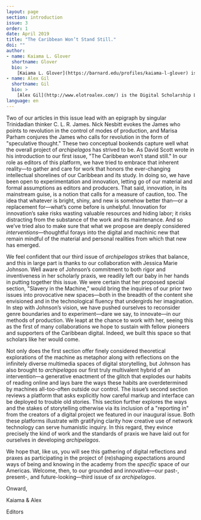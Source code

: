 ```yaml
---
layout: page
section: introduction
issue: 3
order: 1
date: April 2019
title: "The Caribbean Won’t Stand Still."
doi: ""
author: 
- name: Kaiama L. Glover
  shortname: Glover
  bio: >
    [Kaiama L. Glover](https://barnard.edu/profiles/kaiama-l-glover) is Associate Professor of French and Africana Studies at Barnard College, Columbia University. She is the author of [Haiti Unbound: A Spiralist Challenge to the Postcolonial Canon](http://liverpooluniversitypress.co.uk/products/61903) (Liverpool UP 2010), first editor of [Marie Vieux Chauvet: Paradoxes of the Postcolonial Feminine](http://yalebooks.com/book/9780300214192/yale-french-studies-number-128) (Yale French Studies 2016), and translator of Frankétienne’s Ready to Burst (Archipelago Books 2014). She has received awards and fellowships from the National Endowment for the Humanities, the Mellon Foundation, and the Fulbright Foundation. Current projects include forthcoming translations of Marie Vieux Chauvet’s *Dance on the Volcano* (Archipelago Books) and René Depestre’s *Hadriana in All My Dreams* (Akashic Books), and the multimedia platform *In the Same Boats: Toward an Afro-Atlantic Visual Cartography*.
- name: Alex Gil
  shortname: Gil
  bio: >
    [Alex Gil](http://www.elotroalex.com/) is the Digital Scholarship Librarian at Columbia University Libraries. His research and practice focuses on digital humanities, epistemic design, minimal computing, and Caribbean literature. He is co-founder and moderator of [Columbia's Group for Experimental Methods in Humanistic Research](http://xpmethod.plaintext.in/), and the Studio@Butler at Columbia University Libraries.
language: en
---
```



Two of our articles in this issue lead with an epigraph by singular
Trinidadian thinker C. L. R. James. Nick Nesbitt evokes the James who
points to revolution in the control of modes of production, and Marisa
Parham conjures the James who calls for revolution in the form of
"speculative thought." These two conceptual bookends capture well what
the overall project of *archipelagos* has strived to be. As David Scott
wrote in his introduction to our first issue, "The Caribbean won’t stand
still." In our role as editors of this platform, we have tried to
embrace that inherent reality—to gather and care for work that honors
the ever-changing intellectual shorelines of our Caribbean and its
study. In doing so, we have been open to experimentation and innovation,
letting go of our material and formal assumptions as editors and
producers. That said, innovation, in its mainstream guise, is a notion
that calls for a measure of caution, too. The idea that whatever is
bright, shiny, and new is somehow better than––or a replacement
for––what’s come before is unhelpful. Innovation for innovation’s sake
risks wasting valuable resources and hiding labor; it risks distracting
from the substance of the work and its maintenance. And so we’ve tried
also to make sure that what we propose are deeply considered
*interventions*—thoughtful forays into the digital and machinic new that
remain mindful of the material and personal realities from which that
new has emerged.

We feel confident that our third issue of *archipelagos* strikes that
balance, and this in large part is thanks to our collaboration with
Jessica Marie Johnson. Well aware of Johnson’s commitment to both rigor
and inventiveness in her scholarly praxis, we readily left our baby in
her hands in putting together this issue. We were certain that her
proposed special section, "Slavery in the Machine," would bring the
inquiries of our prior two issues into provocative new spaces—both in
the breadth of the content she envisioned and in the technological
fluency that undergirds her imagination. In step with Johnson’s vision,
we have pushed ourselves to reconsider genre boundaries and to
experiment––dare we say, to innovate––in our methods of production. We
leapt at the chance to work with her, seeing this as the first of many
collaborations we hope to sustain with fellow pioneers and supporters of
the Caribbean digital. Indeed, we built this space so that scholars like
her would come.

Not only does the first section offer finely considered theoretical
explorations of the machine as metaphor along with reflections on the
infinitely diverse multimedia spaces of digital storytelling, but
Johnson has also brought to *archipelagos* our first truly multivalent
hybrid of an intervention––a generative enactment of the glitch that
explodes our habits of reading online and lays bare the ways these
habits are overdetermined by machines all-too-often outside our control.
The issue’s second section reviews a platform that asks explicitly how
careful markup and interface can be deployed to trouble old stories.
This section further explores the ways and the stakes of storytelling
otherwise via its inclusion of a "reporting in" from the creators of a
digital project we featured in our inaugural issue. Both these platforms
illustrate with gratifying clarity how creative use of network
technology can serve humanistic inquiry. In this regard, they evince
precisely the kind of work and the standards of praxis we have laid out
for ourselves in developing *archipelagos*.

We hope that, like us, you will see this gathering of digital
reflections and praxes as participating in the project of (re)shaping
expectations around ways of being and knowing in the academy from the
*specific* space of our Americas. Welcome, then, to our grounded and
innovative—our past-, present-, and future-looking—third issue of *sx*
*archipelagos*.

Onward,

Kaiama & Alex

Editors
